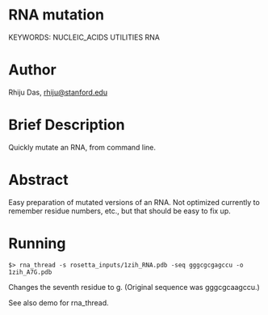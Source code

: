 # RNA mutation
KEYWORDS: NUCLEIC_ACIDS UTILITIES RNA
# Author
Rhiju Das, rhiju@stanford.edu

# Brief Description

Quickly mutate an RNA, from command line.

# Abstract

Easy preparation of mutated versions of an RNA. Not optimized currently to remember residue numbers, etc., but that should be easy to fix up.

# Running

```
$> rna_thread -s rosetta_inputs/1zih_RNA.pdb -seq gggcgcgagccu -o 1zih_A7G.pdb 
```

Changes the seventh residue to g. (Original sequence was gggcgcaagccu.)

See also demo for rna_thread.

